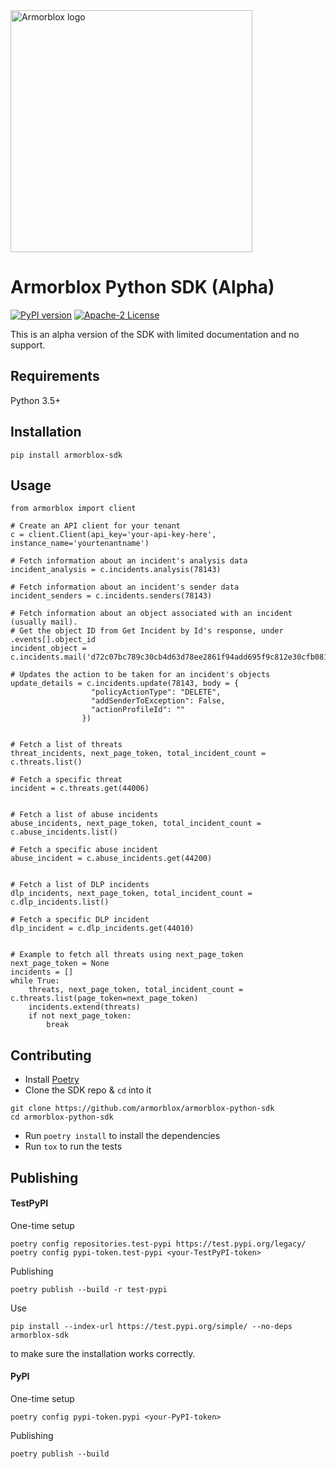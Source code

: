 <img src="https://assets.armorblox.com/f/52352/775x159/8fa6246e47/logo_color.svg" width=387 alt="Armorblox logo">

# Armorblox Python SDK (Alpha)

[![PyPI version](https://badge.fury.io/py/armorblox-sdk.svg)](https://badge.fury.io/py/armorblox-sdk)
[![Apache-2 License](https://img.shields.io/badge/license-Apache2-blueviolet)](https://www.apache.org/licenses/LICENSE-2.0)

This is an alpha version of the SDK with limited documentation and no support.

## Requirements

Python 3.5+

## Installation

```
pip install armorblox-sdk
```

## Usage

```
from armorblox import client

# Create an API client for your tenant
c = client.Client(api_key='your-api-key-here', instance_name='yourtenantname')

# Fetch information about an incident's analysis data
incident_analysis = c.incidents.analysis(78143)

# Fetch information about an incident's sender data
incident_senders = c.incidents.senders(78143)

# Fetch information about an object associated with an incident (usually mail). 
# Get the object ID from Get Incident by Id's response, under .events[].object_id
incident_object = c.incidents.mail('d72c07bc789c30cb4d63d78ee2861f94add695f9c812e30cfb081b20d3e7e5e7')

# Updates the action to be taken for an incident's objects
update_details = c.incidents.update(78143, body = {
                  "policyActionType": "DELETE",
                  "addSenderToException": False,
                  "actionProfileId": ""
                })


# Fetch a list of threats
threat_incidents, next_page_token, total_incident_count = c.threats.list()

# Fetch a specific threat
incident = c.threats.get(44006)


# Fetch a list of abuse incidents
abuse_incidents, next_page_token, total_incident_count = c.abuse_incidents.list()

# Fetch a specific abuse incident
abuse_incident = c.abuse_incidents.get(44200)


# Fetch a list of DLP incidents
dlp_incidents, next_page_token, total_incident_count = c.dlp_incidents.list()

# Fetch a specific DLP incident
dlp_incident = c.dlp_incidents.get(44010)


# Example to fetch all threats using next_page_token
next_page_token = None
incidents = []
while True:
    threats, next_page_token, total_incident_count = c.threats.list(page_token=next_page_token)
    incidents.extend(threats)
    if not next_page_token:
        break
```

## Contributing

* Install [Poetry](https://python-poetry.org)
* Clone the SDK repo & `cd` into it
```
git clone https://github.com/armorblox/armorblox-python-sdk
cd armorblox-python-sdk
```
* Run `poetry install` to install the dependencies
* Run `tox` to run the tests

## Publishing

#### TestPyPI

One-time setup
```
poetry config repositories.test-pypi https://test.pypi.org/legacy/
poetry config pypi-token.test-pypi <your-TestPyPI-token>
```

Publishing
```
poetry publish --build -r test-pypi
```

Use
```
pip install --index-url https://test.pypi.org/simple/ --no-deps armorblox-sdk
```
to make sure the installation works correctly.

#### PyPI

One-time setup
```
poetry config pypi-token.pypi <your-PyPI-token>
```

Publishing
```
poetry publish --build
```
